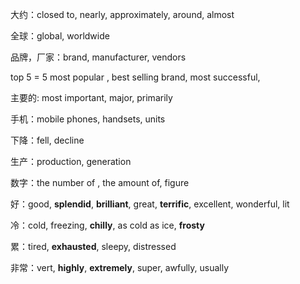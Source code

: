 大约：closed to, nearly, approximately, around, almost

全球：global, worldwide

品牌，厂家：brand, manufacturer, vendors

top 5 =  5 most popular , best selling brand, most successful, 

主要的: most important, major, primarily

手机：mobile phones, handsets, units

下降：fell, decline

生产：production, generation

数字：the number of , the amount of, figure

好：good, **splendid**, **brilliant**, great, **terrific**, excellent, wonderful, lit

冷：cold, freezing, **chilly**, as cold as ice, **frosty**

累：tired, **exhausted**, sleepy, distressed

非常：vert, **highly**, **extremely**, super, awfully, usually







